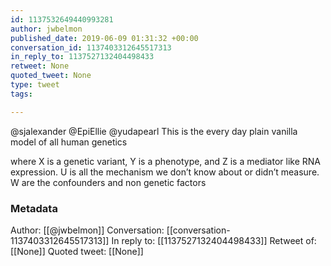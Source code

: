 ```yaml
---
id: 1137532649440993281
author: jwbelmon
published_date: 2019-06-09 01:31:32 +00:00
conversation_id: 1137403312645517313
in_reply_to: 1137527132404498433
retweet: None
quoted_tweet: None
type: tweet
tags:

---
```


@sjalexander @EpiEllie @yudapearl This is the every day plain vanilla model of all human genetics 

where X is a genetic variant, Y is a phenotype, and Z is a mediator like RNA expression. U is all the mechanism we don’t know about or didn’t measure. W are the confounders  and non genetic factors

### Metadata

Author: [[@jwbelmon]]
Conversation: [[conversation-1137403312645517313]]
In reply to: [[1137527132404498433]]
Retweet of: [[None]]
Quoted tweet: [[None]]
